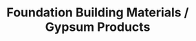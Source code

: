 ---
title: "Foundation Building Materials / Gypsum Products"
url: /johnstown/foundation-building-materials-gypsum-products/
shop: Baustoffe
---